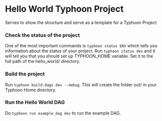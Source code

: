 # Hello World Typhoon Project

Serves to show the structure and serve as a template for a Typhoon Project

### Check the status of the project
One of the most important commands is `typhoon status ENV` which tells you information about the status of your project. Run `typhoon status dev` and it will tell you that you should set up TYPHOON_HOME variable. Set it to the full path of the hello_world/ directory.

### Build the project
Run `typhoon build-dags dev --debug`. This will create the folder out/ in your Typhoon Home directory.

### Run the Hello World DAG
Do `typhoon run example_dag dev` to run the example DAG.

